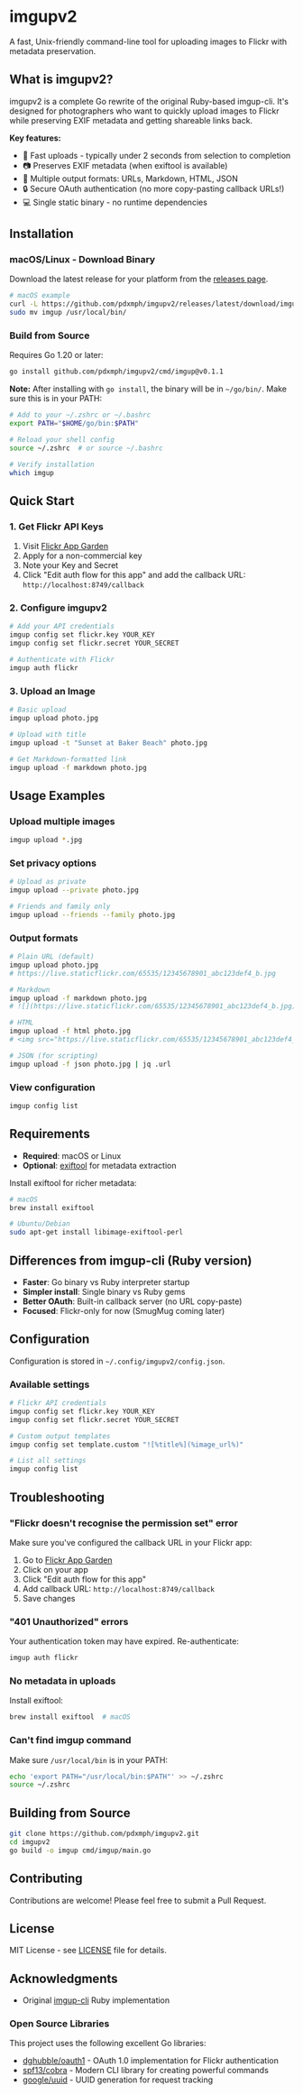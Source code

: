 # imgupv2

A fast, Unix-friendly command-line tool for uploading images to Flickr with metadata preservation.

## What is imgupv2?

imgupv2 is a complete Go rewrite of the original Ruby-based imgup-cli. It's designed for photographers who want to quickly upload images to Flickr while preserving EXIF metadata and getting shareable links back.

**Key features:**
- 🚀 Fast uploads - typically under 2 seconds from selection to completion
- 📷 Preserves EXIF metadata (when exiftool is available)
- 🔗 Multiple output formats: URLs, Markdown, HTML, JSON
- 🔒 Secure OAuth authentication (no more copy-pasting callback URLs!)
- 💻 Single static binary - no runtime dependencies

## Installation

### macOS/Linux - Download Binary

Download the latest release for your platform from the [releases page](https://github.com/pdxmph/imgupv2/releases).

```bash
# macOS example
curl -L https://github.com/pdxmph/imgupv2/releases/latest/download/imgupv2_darwin_amd64.tar.gz | tar xz
sudo mv imgup /usr/local/bin/
```

### Build from Source

Requires Go 1.20 or later:

```bash
go install github.com/pdxmph/imgupv2/cmd/imgup@v0.1.1
```

**Note:** After installing with `go install`, the binary will be in `~/go/bin/`. Make sure this is in your PATH:

```bash
# Add to your ~/.zshrc or ~/.bashrc
export PATH="$HOME/go/bin:$PATH"

# Reload your shell config
source ~/.zshrc  # or source ~/.bashrc

# Verify installation
which imgup
```

## Quick Start

### 1. Get Flickr API Keys

1. Visit [Flickr App Garden](https://www.flickr.com/services/apps/create/)
2. Apply for a non-commercial key
3. Note your Key and Secret
4. Click "Edit auth flow for this app" and add the callback URL: `http://localhost:8749/callback`

### 2. Configure imgupv2

```bash
# Add your API credentials
imgup config set flickr.key YOUR_KEY
imgup config set flickr.secret YOUR_SECRET

# Authenticate with Flickr
imgup auth flickr
```

### 3. Upload an Image

```bash
# Basic upload
imgup upload photo.jpg

# Upload with title
imgup upload -t "Sunset at Baker Beach" photo.jpg

# Get Markdown-formatted link
imgup upload -f markdown photo.jpg
```

## Usage Examples

### Upload multiple images
```bash
imgup upload *.jpg
```

### Set privacy options
```bash
# Upload as private
imgup upload --private photo.jpg

# Friends and family only
imgup upload --friends --family photo.jpg
```

### Output formats
```bash
# Plain URL (default)
imgup upload photo.jpg
# https://live.staticflickr.com/65535/12345678901_abc123def4_b.jpg

# Markdown
imgup upload -f markdown photo.jpg
# ![](https://live.staticflickr.com/65535/12345678901_abc123def4_b.jpg)

# HTML
imgup upload -f html photo.jpg
# <img src="https://live.staticflickr.com/65535/12345678901_abc123def4_b.jpg" />

# JSON (for scripting)
imgup upload -f json photo.jpg | jq .url
```

### View configuration
```bash
imgup config list
```

## Requirements

- **Required**: macOS or Linux
- **Optional**: [exiftool](https://exiftool.org/) for metadata extraction

Install exiftool for richer metadata:
```bash
# macOS
brew install exiftool

# Ubuntu/Debian
sudo apt-get install libimage-exiftool-perl
```

## Differences from imgup-cli (Ruby version)

- **Faster**: Go binary vs Ruby interpreter startup
- **Simpler install**: Single binary vs Ruby gems
- **Better OAuth**: Built-in callback server (no URL copy-paste)
- **Focused**: Flickr-only for now (SmugMug coming later)

## Configuration

Configuration is stored in `~/.config/imgupv2/config.json`.

### Available settings

```bash
# Flickr API credentials
imgup config set flickr.key YOUR_KEY
imgup config set flickr.secret YOUR_SECRET

# Custom output templates
imgup config set template.custom "![%title%](%image_url%)"

# List all settings
imgup config list
```

## Troubleshooting

### "Flickr doesn't recognise the permission set" error
Make sure you've configured the callback URL in your Flickr app:
1. Go to [Flickr App Garden](https://www.flickr.com/services/apps/)
2. Click on your app
3. Click "Edit auth flow for this app"  
4. Add callback URL: `http://localhost:8749/callback`
5. Save changes

### "401 Unauthorized" errors
Your authentication token may have expired. Re-authenticate:
```bash
imgup auth flickr
```

### No metadata in uploads
Install exiftool:
```bash
brew install exiftool  # macOS
```

### Can't find imgup command
Make sure `/usr/local/bin` is in your PATH:
```bash
echo 'export PATH="/usr/local/bin:$PATH"' >> ~/.zshrc
source ~/.zshrc
```

## Building from Source

```bash
git clone https://github.com/pdxmph/imgupv2.git
cd imgupv2
go build -o imgup cmd/imgup/main.go
```

## Contributing

Contributions are welcome! Please feel free to submit a Pull Request.

## License

MIT License - see [LICENSE](LICENSE) file for details.

## Acknowledgments

- Original [imgup-cli](https://github.com/pdxmph/imgup-cli) Ruby implementation

### Open Source Libraries

This project uses the following excellent Go libraries:

- [dghubble/oauth1](https://github.com/dghubble/oauth1) - OAuth 1.0 implementation for Flickr authentication
- [spf13/cobra](https://github.com/spf13/cobra) - Modern CLI library for creating powerful commands
- [google/uuid](https://github.com/google/uuid) - UUID generation for request tracking
